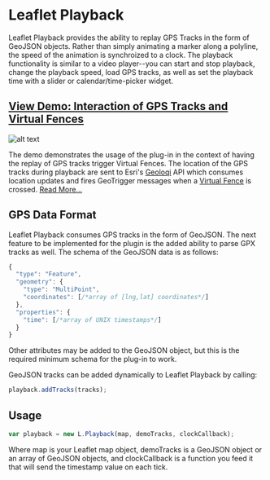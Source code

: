 # Leaflet Playback

Leaflet Playback provides the ability to replay GPS Tracks in the form of GeoJSON objects. Rather than simply animating a marker along a polyline, the speed of the animation is synchroized to a clock. The playback functionality is similar to a video player--you can start and stop playback, change the playback speed, load GPS tracks, as well as set the playback time with a slider or calendar/time-picker widget.

## [View Demo: Interaction of GPS Tracks and Virtual Fences](http://leafletplayback.theoutpost.io)

![alt text](https://raw.github.com/hallahan/LeafletPlayback/master/docs/screenshots/readme.png)

The demo demonstrates the usage of the plug-in in the context of having the replay of GPS tracks trigger Virtual Fences. The location of the GPS tracks during playback are sent to Esri's [Geoloqi](https://geoloqi.com/) API which consumes location updates and fires GeoTrigger messages when a [Virtual Fence](http://en.wikipedia.org/wiki/Geo-fence) is crossed. [Read More...](https://github.com/hallahan/LeafletPlayback/blob/master/docs/demo.md)

## GPS Data Format

Leaflet Playback consumes GPS tracks in the form of GeoJSON. The next feature to be implemented for the plugin is the added ability to parse GPX tracks as well. The schema of the GeoJSON data is as follows: 

```javascript
{
  "type": "Feature",
  "geometry": {
    "type": "MultiPoint",
    "coordinates": [/*array of [lng,lat] coordinates*/]
  },
  "properties": {
    "time": [/*array of UNIX timestamps*/]
  }
}
```

Other attributes may be added to the GeoJSON object, but this is the required minimum schema for the plug-in to work.

GeoJSON tracks can be added dynamically to Leaflet Playback by calling:

```javascript
playback.addTracks(tracks);
```

## Usage

```javascript
var playback = new L.Playback(map, demoTracks, clockCallback);
```

Where map is your Leaflet map object, demoTracks is a GeoJSON object or an array of GeoJSON objects, and clockCallback is a function you feed it that will send the timestamp value on each tick.

